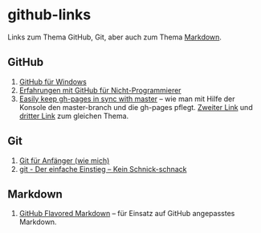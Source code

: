 github-links
============

Links zum Thema GitHub, Git, aber auch zum Thema [Markdown](http://de.wikipedia.org/wiki/Markdown).

## GitHub

1. [GitHub für Windows](http://windows.github.com)
2. [Erfahrungen mit GitHub für Nicht-Programmierer](http://www.gruenderstory.de/github/)
3. [Easily keep gh-pages in sync with master](http://lea.verou.me/2011/10/easily-keep-gh-pages-in-sync-with-master/) – wie man mit Hilfe der Konsole den master-branch und die gh-pages pflegt. [Zweiter Link](http://brettterpstra.com/2012/09/26/github-tip-easily-sync-your-master-to-github-pages/) und [dritter Link](http://stackoverflow.com/questions/18500624/github-windows-working-with-master-and-gh-pages-branches) zum gleichen Thema.

## Git

1. [Git für Anfänger (wie mich)](http://freiquell.wordpress.com/2010/02/01/git-fur-anfanger-wie-mich/)
2. [git - Der einfache Einstieg – Kein Schnick-schnack](http://rogerdudler.github.io/git-guide/index.de.html)

## Markdown

1. [GitHub Flavored Markdown](https://help.github.com/articles/github-flavored-markdown) – für Einsatz auf GitHub angepasstes Markdown.
